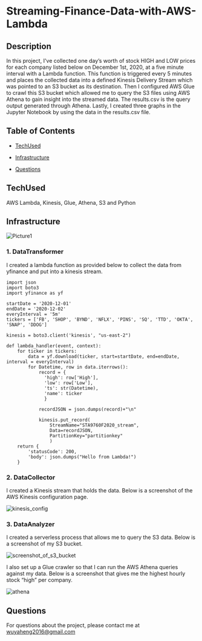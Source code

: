 # Streaming-Finance-Data-with-AWS-Lambda

## Description
In this project, I've collected one day’s worth of stock HIGH and LOW prices for each company listed below on December 1st, 2020, at a five minute interval with a Lambda function. This function is triggered every 5 minutes and places the collected data into a defined Kinesis Delivery Stream which was pointed to an S3 bucket as its destination. Then I configured AWS Glue to crawl this S3 bucket which allowed me to query the S3 files using AWS Athena to gain insight into the streamed data. The results.csv is the query output generated through Athena. Lastly, I created three graphs in the Jupyter Notebook by using the data in the results.csv file.


## Table of Contents

* [TechUsed](#TechUsed)

* [Infrastructure](#Infrastructure)

* [Questions](#Questions)


## TechUsed
AWS Lambda, Kinesis, Glue, Athena, S3 and Python

## Infrastructure
![Picture1](https://user-images.githubusercontent.com/52837649/102304572-c1a6a680-3f2b-11eb-9a25-bb21c21752d8.png)
### 1. DataTransformer<br/>
I created a lambda function as provided below to collect the data from yfinance and put into a kinesis stream.
```
import json
import boto3
import yfinance as yf

startDate = '2020-12-01'
endDate = '2020-12-02'
everyInterval = '5m'   
tickers = ['FB', 'SHOP', 'BYND', 'NFLX', 'PINS', 'SQ', 'TTD', 'OKTA', 'SNAP', 'DDOG']

kinesis = boto3.client('kinesis', "us-east-2")

def lambda_handler(event, context):
    for ticker in tickers:
        data = yf.download(ticker, start=startDate, end=endDate, interval = everyInterval)
        for Datetime, row in data.iterrows():
            record = {
              'high': row['High'],
              'low': row['Low'],
              'ts': str(Datetime), 
              'name': ticker
              }
            
            recordJSON = json.dumps(record)+"\n"
            
            kinesis.put_record(
                StreamName="STA9760F2020_stream",
                Data=recordJSON,
                PartitionKey="partitionkey"
                )
    return {
        'statusCode': 200,
        'body': json.dumps("Hello from Lambda!")
    }
```
### 2. DataCollector<br/>
I created a Kinesis stream that holds the data. Below is a screenshot of the AWS Kinesis configuration page.

![kinesis_config](https://user-images.githubusercontent.com/52837649/102305104-21ea1800-3f2d-11eb-81c0-c866ff1bcb6c.png)

### 3. DataAnalyzer<br/>
I created a serverless process that allows me to query the S3 data. Below is a screenshot of my S3 bucket. 

![screenshot_of_s3_bucket](https://user-images.githubusercontent.com/52837649/102306851-34fee700-3f31-11eb-8253-a5850c628b8d.png)

I also set up a Glue crawler so that I can run the AWS Athena queries against my data. Below is a screenshot that gives me the highest hourly stock “high” per company. 

![athena](https://user-images.githubusercontent.com/52837649/102308032-be171d80-3f33-11eb-8c96-0dcc7e401a0e.png)

## Questions
For questions about the project, please contact me at wuyaheng2016@gmail.com


